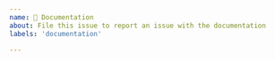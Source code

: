 ```yaml
---
name: 📖 Documentation
about: File this issue to report an issue with the documentation
labels: 'documentation'

---
```

